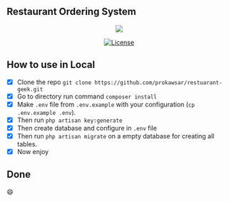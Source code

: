 ## Restaurant Ordering System

<p align="center"><img src="https://laravel.com/assets/img/components/logo-laravel.svg"></p>

<p align="center">
<a href="https://packagist.org/packages/laravel/framework"><img src="https://poser.pugx.org/laravel/framework/license.svg" alt="License"></a>
</p>

## How to use in Local

- [x] Clone the repo `git clone https://github.com/prokawsar/restuarant-geek.git`
- [x] Go to directory run command `composer install`
- [x] Make `.env` file from `.env.example` with your configuration (`cp .env.example .env`).
- [x] Then run `php artisan key:generate`
- [x] Then create database and configure in `.env` file
- [x] Then run `php artisan migrate` on a empty database for creating all tables.
- [x] Now enjoy
 ## Done

:smile:

